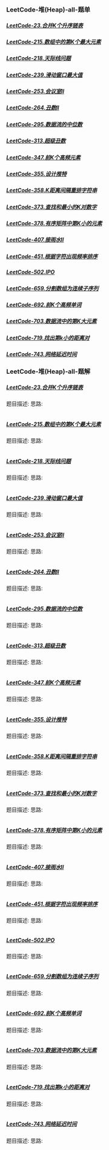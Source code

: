 ### <a id="_link_click_group">LeetCode-堆(Heap)-all-题单</a>
##### [LeetCode-23.合并K个升序链表](#_id23)
##### [LeetCode-215.数组中的第K个最大元素](#_id215)
##### [LeetCode-218.天际线问题](#_id218)
##### [LeetCode-239.滑动窗口最大值](#_id239)
##### [LeetCode-253.会议室II](#_id253)
##### [LeetCode-264.丑数II](#_id264)
##### [LeetCode-295.数据流的中位数](#_id295)
##### [LeetCode-313.超级丑数](#_id313)
##### [LeetCode-347.前K个高频元素](#_id347)
##### [LeetCode-355.设计推特](#_id355)
##### [LeetCode-358.K距离间隔重排字符串](#_id358)
##### [LeetCode-373.查找和最小的K对数字](#_id373)
##### [LeetCode-378.有序矩阵中第K小的元素](#_id378)
##### [LeetCode-407.接雨水II](#_id407)
##### [LeetCode-451.根据字符出现频率排序](#_id451)
##### [LeetCode-502.IPO](#_id502)
##### [LeetCode-659.分割数组为连续子序列](#_id659)
##### [LeetCode-692.前K个高频单词](#_id692)
##### [LeetCode-703.数据流中的第K大元素](#_id703)
##### [LeetCode-719.找出第k小的距离对](#_id719)
##### [LeetCode-743.网络延迟时间](#_id743)

### LeetCode-堆(Heap)-all-题解
##### <a id="_id23">[LeetCode-23.合并K个升序链表](#_link_click_group)</a>
题目描述:
思路:
```

```
##### <a id="_id215">[LeetCode-215.数组中的第K个最大元素](#_link_click_group)</a>
题目描述:
思路:
```

```
##### <a id="_id218">[LeetCode-218.天际线问题](#_link_click_group)</a>
题目描述:
思路:
```

```
##### <a id="_id239">[LeetCode-239.滑动窗口最大值](#_link_click_group)</a>
题目描述:
思路:
```

```
##### <a id="_id253">[LeetCode-253.会议室II](#_link_click_group)</a>
题目描述:
思路:
```

```
##### <a id="_id264">[LeetCode-264.丑数II](#_link_click_group)</a>
题目描述:
思路:
```

```
##### <a id="_id295">[LeetCode-295.数据流的中位数](#_link_click_group)</a>
题目描述:
思路:
```

```
##### <a id="_id313">[LeetCode-313.超级丑数](#_link_click_group)</a>
题目描述:
思路:
```

```
##### <a id="_id347">[LeetCode-347.前K个高频元素](#_link_click_group)</a>
题目描述:
思路:
```

```
##### <a id="_id355">[LeetCode-355.设计推特](#_link_click_group)</a>
题目描述:
思路:
```

```
##### <a id="_id358">[LeetCode-358.K距离间隔重排字符串](#_link_click_group)</a>
题目描述:
思路:
```

```
##### <a id="_id373">[LeetCode-373.查找和最小的K对数字](#_link_click_group)</a>
题目描述:
思路:
```

```
##### <a id="_id378">[LeetCode-378.有序矩阵中第K小的元素](#_link_click_group)</a>
题目描述:
思路:
```

```
##### <a id="_id407">[LeetCode-407.接雨水II](#_link_click_group)</a>
题目描述:
思路:
```

```
##### <a id="_id451">[LeetCode-451.根据字符出现频率排序](#_link_click_group)</a>
题目描述:
思路:
```

```
##### <a id="_id502">[LeetCode-502.IPO](#_link_click_group)</a>
题目描述:
思路:
```

```
##### <a id="_id659">[LeetCode-659.分割数组为连续子序列](#_link_click_group)</a>
题目描述:
思路:
```

```
##### <a id="_id692">[LeetCode-692.前K个高频单词](#_link_click_group)</a>
题目描述:
思路:
```

```
##### <a id="_id703">[LeetCode-703.数据流中的第K大元素](#_link_click_group)</a>
题目描述:
思路:
```

```
##### <a id="_id719">[LeetCode-719.找出第k小的距离对](#_link_click_group)</a>
题目描述:
思路:
```

```
##### <a id="_id743">[LeetCode-743.网络延迟时间](#_link_click_group)</a>
题目描述:
思路:
```

```
